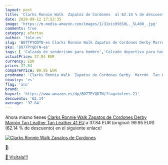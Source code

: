 ```yaml
---
layout: post
title: 'Clarks Ronnie Walk  Zapatos de Cordones  al 62.14 % de descuento'
date: 2020-09-12 17:53:35
image: 'https://m.media-amazon.com/images/I/31xis9S6SHL._SL400_.jpg'
comments: true
category: ofertas
author: 'tole.es'
slug: 'B07TPYQDTN-es Clarks Ronnie Walk Zapatos de Cordones Derby Marrón Tan...'
sku: 'B07TPYQDTN-es'
tags: [ 'Calzado de senderismo para hombre','Calzado deportivo para hombre','Chanclas y sandalias de piscina para hombre','Zapatillas de senderismo para hombre','Zapatillas y calzado deportivo para hombre','Zapatos','Zapatos para hombre','Zapatos y complementos','zapatos', ]
actualPrice: 37.84 EUR
currency: EUR
price: 37.84
comparePrice: 99.95 EUR
prodname: 'Clarks Ronnie Walk  Zapatos de Cordones Derby  Marrón  Tan Leather Tan Leather   41 EU'
country: 'es'
flag: '🇪🇸'
brand: ''
buyurl: 'https://www.amazon.es/dp/B07TPYQDTN/?tag=tolees-21'
descuento: '62.14'
average: '37.84'
---
```


Ahora mismo tienes [Clarks Ronnie Walk  Zapatos de Cordones Derby  Marrón  Tan Leather Tan Leather   41 EU](https://www.amazon.es/dp/B07TPYQDTN/?tag=tolees-21) a 37.84 EUR (original: 99.95 EUR) (62.14 %  de descuento) en el siguiente enlace!

[![Clarks Ronnie Walk  Zapatos de Cordones ](https://m.media-amazon.com/images/I/31xis9S6SHL._SL400_.jpg)](https://www.amazon.es/dp/B07TPYQDTN/?tag=tolees-21)

🔎:


[🛒 Visítala!!!](https://www.amazon.es/dp/B07TPYQDTN/?tag=tolees-21)
